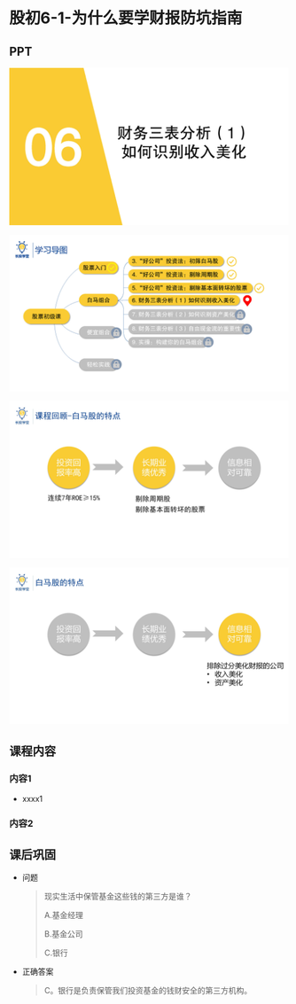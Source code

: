 # 股初6-1-为什么要学财报防坑指南

## PPT

![课程ppt](assets/6-1-1.jpeg)

![课程ppt](assets/6-1-2.jpeg)

![课程ppt](assets/6-1-3.jpeg)

![课程ppt](assets/6-1-4.jpeg)

## 课程内容

### 内容1

- xxxx1

  > 

### 内容2

## 课后巩固

- 问题

  > 现实生活中保管基金这些钱的第三方是谁？
  >
  > A.基金经理
  >
  > B.基金公司
  >
  > C.银行

- 正确答案

  > C。银行是负责保管我们投资基金的钱财安全的第三方机构。